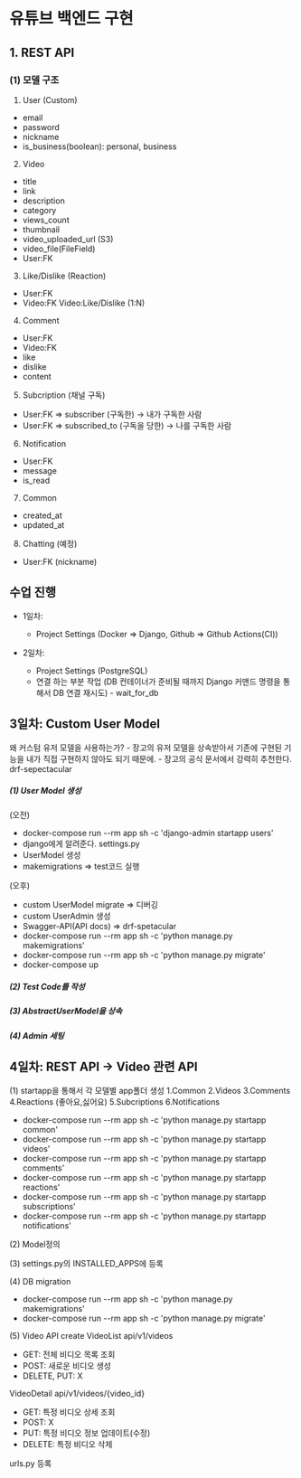 # 유튜브 백엔드 구현

## 1. REST API

### (1) 모델 구조

1. User (Custom)

- email
- password
- nickname
- is_business(boolean): personal, business

2. Video

- title
- link
- description
- category
- views_count
- thumbnail
- video_uploaded_url (S3)
- video_file(FileField)
- User:FK

3. Like/Dislike (Reaction)

- User:FK
- Video:FK
  Video:Like/Dislike (1:N)

4. Comment

- User:FK
- Video:FK
- like
- dislike
- content

5. Subcription (채널 구독)

- User:FK => subscriber (구독한) -> 내가 구독한 사람
- User:FK => subscribed_to (구독을 당한) -> 나를 구독한 사람

6. Notification

- User:FK
- message
- is_read

7. Common

- created_at
- updated_at

8. Chatting (예정)

- User:FK (nickname)

## 수업 진행

- 1일차:
  - Project Settings (Docker => Django, Github => Github Actions(CI))
- 2일차:

  - Project Settings (PostgreSQL)
  - 연결 하는 부분 작업 (DB 컨테이너가 준비될 때까지 Django 커맨드 명령을 통해서 DB 연결 재시도) - wait_for_db

## 3일차: Custom User Model

왜 커스텀 유저 모델을 사용하는가? - 장고의 유저 모델을 상속받아서 기존에 구현된 기능을 내가 직접 구현하지 않아도 되기 때문에. - 장고의 공식 문서에서 강력히 추천한다.
drf-sepectacular

##### (1) User Model 생성

(오전)

- docker-compose run --rm app sh -c 'django-admin startapp users'
- django에게 알려준다. settings.py
- UserModel 생성
- makemigrations => test코드 실행

(오후)

- custom UserModel migrate => 디버깅
- custom UserAdmin 생성
- Swagger-API(API docs) => drf-spetacular
- docker-compose run --rm app sh -c 'python manage.py makemigrations'
- docker-compose run --rm app sh -c 'python manage.py migrate'
- docker-compose up

##### (2) Test Code를 작성

##### (3) AbstractUserModel을 상속

##### (4) Admin 세팅

## 4일차: REST API -> Video 관련 API

(1) startapp을 통해서 각 모델별 app폴더 생성
1.Common
2.Videos
3.Comments
4.Reactions (좋아요,싫어요)
5.Subcriptions
6.Notifications

- docker-compose run --rm app sh -c 'python manage.py startapp common'
- docker-compose run --rm app sh -c 'python manage.py startapp videos'
- docker-compose run --rm app sh -c 'python manage.py startapp comments'
- docker-compose run --rm app sh -c 'python manage.py startapp reactions'
- docker-compose run --rm app sh -c 'python manage.py startapp subscriptions'
- docker-compose run --rm app sh -c 'python manage.py startapp notifications'

(2) Model정의

(3) settings.py의 INSTALLED_APPS에 등록

(4) DB migration

- docker-compose run --rm app sh -c 'python manage.py makemigrations'
- docker-compose run --rm app sh -c 'python manage.py migrate'

(5) Video API create
VideoList
api/v1/videos

- GET: 전체 비디오 목록 조회
- POST: 새로운 비디오 생성
- DELETE, PUT: X

VideoDetail
api/v1/videos/{video_id}

- GET: 특정 비디오 상세 조회
- POST: X
- PUT: 특정 비디오 정보 업데이트(수정)
- DELETE: 특정 비디오 삭제

urls.py 등록